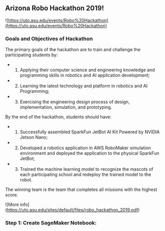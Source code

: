 ## Arizona Robo Hackathon 2019!

![https://uto.asu.edu/events/Robo%20Hackathon](https://uto.asu.edu/events/Robo%20Hackathon)

### Goals and Objectives of Hackathon

The primary goals of the hackathon are to train and challenge the participating students by:

- 1) Applying their computer science and engineering knowledge and programming
 skills in robotics and AI application development;
- 2) Learning the latest technology and platform in robotics and AI Programming;
- 3) Exercising the engineering design process of design, implementation, simulation,
 and prototyping.

By the end of the hackathon, students should have:
- 1) Successfully assembled SparkFun JetBot AI Kit Powered by NVIDIA Jetson
 Nano;
- 2) Developed a robotics application in AWS RoboMaker simulation environment
 and deployed the application to the physical SparkFun JetBot;
- 3) Trained the machine learning model to recognize the mascots of each
 participating school and redeploy the trained model to the robot.

The winning team is the team that completes all missions with the highest score. 

![More info] (https://uto.asu.edu/sites/default/files/robo_hackathon_2019.pdf)

### Step 1: Create SageMaker Notebook:





